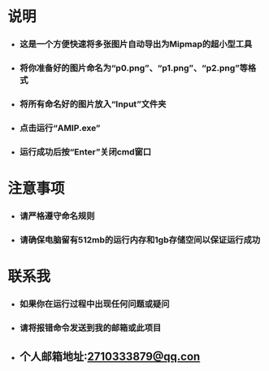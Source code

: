 # **说明**

+ ### 这是一个方便快速将多张图片自动导出为Mipmap的超小型工具
+ ### 将你准备好的图片命名为“p0.png”、“p1.png”、“p2.png”等格式
+ ### 将所有命名好的图片放入“Input”文件夹
+ ### 点击运行“AMIP.exe”
+ ### 运行成功后按“Enter”关闭cmd窗口

# **注意事项**
+ ### 请严格遵守命名规则
+ ### 请确保电脑留有512mb的运行内存和1gb存储空间以保证运行成功

# **联系我**
+ ### 如果你在运行过程中出现任何问题或疑问
+ ### 请将报错命令发送到我的邮箱或此项目
+ ## 个人邮箱地址:2710333879@qq.con
